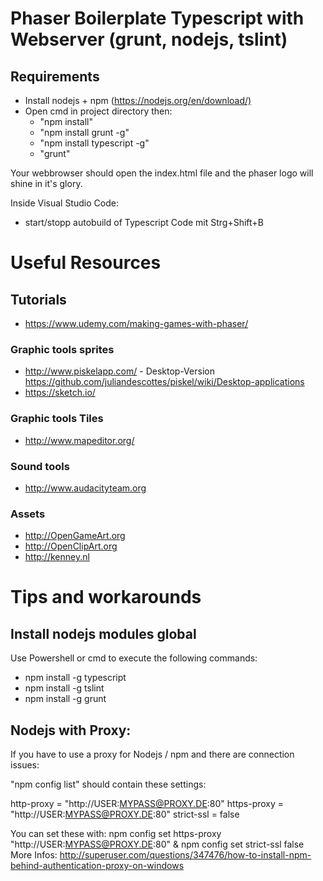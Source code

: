 # Phaser Boilerplate Typescript with Webserver (grunt, nodejs, tslint)

## Requirements

- Install nodejs + npm (<https://nodejs.org/en/download/)>
- Open cmd in project directory then:
  - "npm install"
  - "npm install grunt -g"
  - "npm install typescript -g"
  - "grunt"

Your webbrowser should open the index.html file and the phaser logo will shine in it's glory.

Inside Visual Studio Code:

- start/stopp autobuild of Typescript Code mit Strg+Shift+B

# Useful Resources

## Tutorials

- <https://www.udemy.com/making-games-with-phaser/>

### Graphic tools sprites

- <http://www.piskelapp.com/>  - Desktop-Version https://github.com/juliandescottes/piskel/wiki/Desktop-applications
- <https://sketch.io/>

### Graphic tools  Tiles

- http://www.mapeditor.org/

### Sound tools

- <http://www.audacityteam.org>

### Assets

- <http://OpenGameArt.org>
- <http://OpenClipArt.org>
- <http://kenney.nl>

# Tips and workarounds

## Install nodejs modules global

Use Powershell or cmd to execute the following commands:

- npm install -g typescript
- npm install -g tslint
- npm install -g grunt

## Nodejs with Proxy:

If you have to use a proxy for Nodejs / npm and there are connection issues:

"npm config list" should contain these settings:

http-proxy = "http://USER:MYPASS@PROXY.DE:80"
https-proxy = "http://USER:MYPASS@PROXY.DE:80"
strict-ssl = false

You can set these with: npm config set https-proxy "http://USER:MYPASS@PROXY.DE:80" & npm config set strict-ssl false
More Infos: http://superuser.com/questions/347476/how-to-install-npm-behind-authentication-proxy-on-windows
